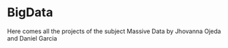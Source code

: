 # BigData
Here comes all the projects of the subject Massive Data by Jhovanna Ojeda and Daniel Garcia
